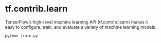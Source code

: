 # tf.contrib.learn
TensorFlow’s high-level machine learning API (tf.contrib.learn) makes it easy to configure, train, and evaluate a variety of machine learning models. 

```
python train.py
```